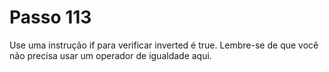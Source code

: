 # Passo 113

Use uma instrução if para verificar inverted é true. Lembre-se de que você não precisa usar um operador de igualdade aqui.